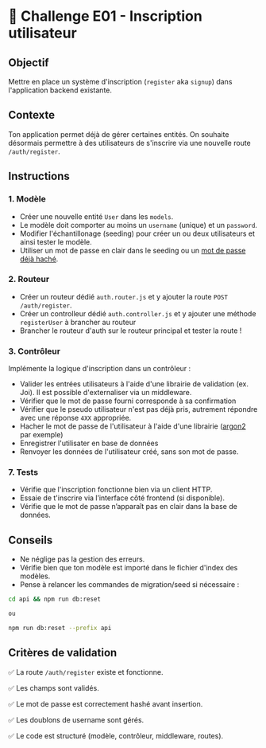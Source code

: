 # 🧪 Challenge E01 - Inscription utilisateur

## Objectif

Mettre en place un système d'inscription (`register` aka `signup`) dans l'application backend existante.

## Contexte

Ton application permet déjà de gérer certaines entités. On souhaite désormais permettre à des utilisateurs de s'inscrire via une nouvelle route `/auth/register`.

## Instructions

### 1. Modèle

- Créer une nouvelle entité `User` dans les `models`.
- Le modèle doit comporter au moins un `username` (unique) et un `password`.
- Modifier l'échantillonage (seeding) pour créer un ou deux utilisateurs et ainsi tester le modèle.
- Utiliser un mot de passe en clair dans le seeding ou un [mot de passe déjà haché](https://www.coderstool.com/argon2-hash-generator).

### 2. Routeur

- Créer un routeur dédié `auth.router.js` et y ajouter la route `POST /auth/register`.
- Créer un controlleur dédié `auth.controller.js` et y ajouter une méthode `registerUser` à brancher au routeur
- Brancher le routeur d'auth sur le routeur principal et tester la route !

### 3. Contrôleur

Implémente la logique d'inscription dans un contrôleur : 
- Valider les entrées utilisateurs à l'aide d'une librairie de validation (ex. Joi). Il est possible d'externaliser via un middleware.
- Vérifier que le mot de passe fourni corresponde à sa confirmation
- Vérifier que le pseudo utilisateur n'est pas déjà pris, autrement répondre avec une réponse `4XX` appropriée.
- Hacher le mot de passe de l'utilisateur à l'aide d'une librairie ([argon2](https://www.npmjs.com/package/argon2) par exemple)
- Enregistrer l'utilisater en base de données
- Renvoyer les données de l'utilisateur créé, sans son mot de passe.

### 7. Tests

- Vérifie que l'inscription fonctionne bien via un client HTTP.
- Essaie de t'inscrire via l’interface côté frontend (si disponible).
- Vérifie que le mot de passe n’apparaît pas en clair dans la base de données.

## Conseils

- Ne néglige pas la gestion des erreurs.
- Vérifie bien que ton modèle est importé dans le fichier d'index des modèles.
- Pense à relancer les commandes de migration/seed si nécessaire :

```sh
cd api && npm run db:reset

ou

npm run db:reset --prefix api
```

## Critères de validation

✅ La route `/auth/register` existe et fonctionne.

✅ Les champs sont validés.

✅ Le mot de passe est correctement hashé avant insertion.

✅ Les doublons de username sont gérés.

✅ Le code est structuré (modèle, contrôleur, middleware, routes).
